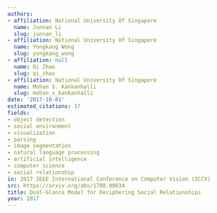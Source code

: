 ```yaml
---
authors:
- affiliation: National University Of Singapore
  name: Junnan Li
  slug: junnan_li
- affiliation: National University Of Singapore
  name: Yongkang Wong
  slug: yongkang_wong
- affiliation: null
  name: Qi Zhao
  slug: qi_zhao
- affiliation: National University Of Singapore
  name: Mohan S. Kankanhalli
  slug: mohan_s_kankanhalli
date: '2017-10-01'
estimated_citations: 17
fields:
- object detection
- social environment
- visualization
- parsing
- image segmentation
- natural language processing
- artificial intelligence
- computer science
- social relationship
in: 2017 IEEE International Conference on Computer Vision (ICCV)
src: https://arxiv.org/abs/1708.00634
title: Dual-Glance Model for Deciphering Social Relationships
year: 2017
---
```

